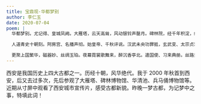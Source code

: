 ```yaml
---
title: 宝鼎现·华都梦别
author: 李仁玉
date: 2020-07-04
poem: |
  华都梦别。尤记得、皇城凤阙。大雁塔，云天高耸，风动银铃声罄月。碑林院，经千年积淀，纵览古今碑帖。市井里、酒楼别馆，接腫万邦游客。

  人道青史十朝刻。阿房宫、名播声彻。始皇帝、千秋评说。汉武未央功罪抵，玄武变、太宗贞观赫。多少英豪枭蠎，为皇冠、奇谋鬼计，几度乾坤血色。

  更聚上国繁华，磁器妙、丝绸玉珀。夜幕霓裳歌舞来，醉沉香亭北。遣国使、习来典册。丝路黄尘雪。正展转、云笛悠扬，睁眼树鸣鹈鴂！
---
```


西安是我国历史上四大古都之一。历经十朝，风华绝代。我于 2000 年秋首到西安，后又去过多次，先后参观了大雁塔、碑林博物馆、华清池、兵马俑博物馆等。近期从寸屏中观看了西安城市宣传片，感受古都新貌。昨晚一梦古都，为记梦中之事，特填此词！
